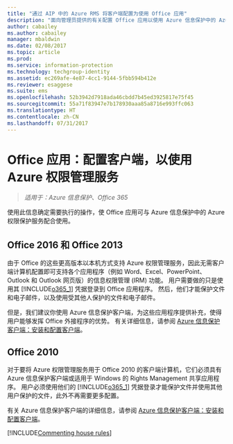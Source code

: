 ```yaml
---
title: "通过 AIP 中的 Azure RMS 将客户端配置为使用 Office 应用"
description: "面向管理员提供的有关配置 Office 应用以使用 Azure 信息保护中的 Azure Rights Management 服务的信息和说明。"
author: cabailey
ms.author: cabailey
manager: mbaldwin
ms.date: 02/08/2017
ms.topic: article
ms.prod: 
ms.service: information-protection
ms.technology: techgroup-identity
ms.assetid: ec269afe-4e87-4cc1-9144-5fbb594b412e
ms.reviewer: esaggese
ms.suite: ems
ms.openlocfilehash: 52b3942d7918ada46cbdd7b45ed3925817e75f45
ms.sourcegitcommit: 55a71f83947e7b178930aaa85a8716e993ffc063
ms.translationtype: HT
ms.contentlocale: zh-CN
ms.lasthandoff: 07/31/2017
---
```

# <a name="office-apps-configuration-for-clients-to-use-the-azure-rights-management-service"></a>Office 应用：配置客户端，以使用 Azure 权限管理服务

>*适用于：Azure 信息保护、Office 365*


使用此信息确定需要执行的操作，使 Office 应用可与 Azure 信息保护中的 Azure 权限保护服务配合使用。

## <a name="office-2016-and-office-2013"></a>Office 2016 和 Office 2013
由于 Office 的这些更高版本以本机方式支持 Azure 权限管理服务，因此无需客户端计算机配置即可支持各个应用程序（例如 Word、Excel、PowerPoint、Outlook 和 Outlook 网页版）的信息权限管理 (IRM) 功能。 用户需要做的只是使用其 [!INCLUDE[o365_1](../includes/o365_1_md.md)] 凭据登录到 Office 应用程序。 然后，他们才能保护文件和电子邮件，以及使用受其他人保护的文件和电子邮件。

但是，我们建议你使用 Azure 信息保护客户端，为这些应用程序提供补充，使得用户能够发挥 Office 外接程序的优势。 有关详细信息，请参阅 [Azure 信息保护客户端：安装和配置客户端](configure-client.md)。

## <a name="office-2010"></a>Office 2010
对于要将 Azure 权限管理服务用于 Office 2010 的客户端计算机，它们必须具有 Azure 信息保护客户端或适用于 Windows 的 Rights Management 共享应用程序。 用户必须使用他们的 [!INCLUDE[o365_1](../includes/o365_1_md.md)] 凭据登录才能保护文件并使用其他用户保护的文件，此外不再需要更多配置。

有关 Azure 信息保护客户端的详细信息，请参阅 [Azure 信息保护客户端：安装和配置客户端](configure-client.md)。

[!INCLUDE[Commenting house rules](../includes/houserules.md)]

